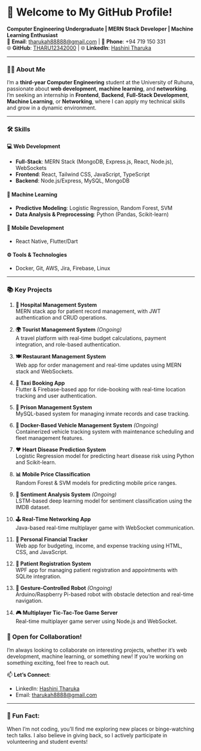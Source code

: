 # 👋 **Welcome to My GitHub Profile!**

**Computer Engineering Undergraduate | MERN Stack Developer | Machine Learning Enthusiast**  
📧 **Email**: [tharukah88888@gmail.com](mailto:tharukah88888@gmail.com) | 📱 **Phone**: +94 719 150 331  
🌐 **GitHub**: [THARU12342000](https://github.com/THARU12342000) | 🌐 **LinkedIn**: [Hashini Tharuka](https://linkedin.com/in/hashini-tharuka-49303b2b7)

---

### **👩‍💻 About Me**
I’m a **third-year Computer Engineering** student at the University of Ruhuna, passionate about **web development**, **machine learning**, and **networking**. I’m seeking an internship in **Frontend**, **Backend**, **Full-Stack Development**, **Machine Learning**, or **Networking**, where I can apply my technical skills and grow in a dynamic environment.

---

### **🛠 Skills**

#### **💻 Web Development**  
- **Full-Stack**: MERN Stack (MongoDB, Express.js, React, Node.js), WebSockets  
- **Frontend**: React, Tailwind CSS, JavaScript, TypeScript  
- **Backend**: Node.js/Express, MySQL, MongoDB

#### **🤖 Machine Learning**  
- **Predictive Modeling**: Logistic Regression, Random Forest, SVM  
- **Data Analysis & Preprocessing**: Python (Pandas, Scikit-learn)

#### **📱 Mobile Development**  
- React Native, Flutter/Dart

#### **⚙️ Tools & Technologies**  
- Docker, Git, AWS, Jira, Firebase, Linux

---

### **📚 Key Projects**

1. **🏥 Hospital Management System**  
   MERN stack app for patient record management, with JWT authentication and CRUD operations.

2. **🌍 Tourist Management System** *(Ongoing)*  
   A travel platform with real-time budget calculations, payment integration, and role-based authentication.

3. **🍽️ Restaurant Management System**  
   Web app for order management and real-time updates using MERN stack and WebSockets.

4. **🚖 Taxi Booking App**  
   Flutter & Firebase-based app for ride-booking with real-time location tracking and user authentication.

5. **🏢 Prison Management System**  
   MySQL-based system for managing inmate records and case tracking.

6. **🚗 Docker-Based Vehicle Management System** *(Ongoing)*  
   Containerized vehicle tracking system with maintenance scheduling and fleet management features.

7. **❤️ Heart Disease Prediction System**  
   Logistic Regression model for predicting heart disease risk using Python and Scikit-learn.

8. **📊 Mobile Price Classification**  
   Random Forest & SVM models for predicting mobile price ranges.

9. **📱 Sentiment Analysis System** *(Ongoing)*  
   LSTM-based deep learning model for sentiment classification using the IMDB dataset.

10. **🕹️ Real-Time Networking App**  
    Java-based real-time multiplayer game with WebSocket communication.

11. **💸 Personal Financial Tracker**  
    Web app for budgeting, income, and expense tracking using HTML, CSS, and JavaScript.

12. **🏥 Patient Registration System**  
    WPF app for managing patient registration and appointments with SQLite integration.

13. **🤖 Gesture-Controlled Robot** *(Ongoing)*  
    Arduino/Raspberry Pi-based robot with obstacle detection and real-time navigation.

14. **🎮 Multiplayer Tic-Tac-Toe Game Server**  
    Real-time multiplayer game server using Node.js and WebSocket.


### **🌱 Open for Collaboration!**

I’m always looking to collaborate on interesting projects, whether it’s web development, machine learning, or something new! If you’re working on something exciting, feel free to reach out.

📫 **Let’s Connect**:
- LinkedIn: [Hashini Tharuka](https://linkedin.com/in/hashini-tharuka-49303b2b7)
- Email: tharukah8888@gmail.com

---

### **🔗 Fun Fact:**
When I’m not coding, you’ll find me exploring new places or binge-watching tech talks. I also believe in giving back, so I actively participate in volunteering and student events!

